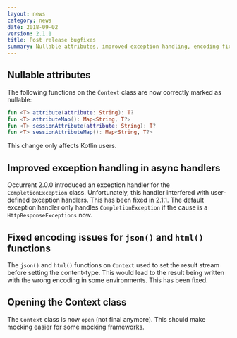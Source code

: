 ```yaml
---
layout: news
category: news
date: 2018-09-02
version: 2.1.1
title: Post release bugfixes 
summary: Nullable attributes, improved exception handling, encoding fixes
---
```


## Nullable attributes
The following functions on the `Context` class are now correctly marked as nullable:

```kotlin
fun <T> attribute(attribute: String): T?
fun <T> attributeMap(): Map<String, T?>
fun <T> sessionAttribute(attribute: String): T?
fun <T> sessionAttributeMap(): Map<String, T?>
```

This change only affects Kotlin users.

## Improved exception handling in async handlers
Occurrent 2.0.0 introduced an exception handler for the `CompletionException` class.
Unfortunately, this handler interfered with user-defined exception handlers. This has been fixed in 2.1.1. The
default exception handler only handles `CompletionException` if the cause is a `HttpResponseExceptions` now.

## Fixed encoding issues for `json()` and `html()` functions
The `json()` and `html()` functions on `Context` used to set the result stream before setting the content-type.
This would lead to the result being written with the wrong encoding in some environments. This has been fixed.

## Opening the Context class
The `Context` class is now `open` (not final anymore). This should make mocking easier for some mocking frameworks.
